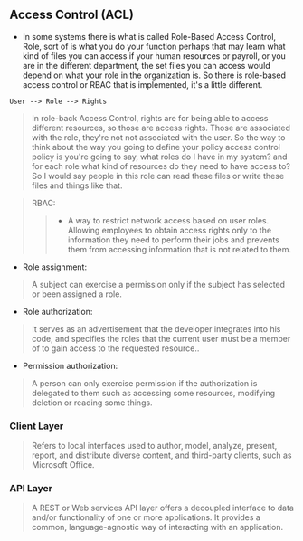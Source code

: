 ## Access Control (ACL)

* In some systems there is what is called Role-Based Access Control, Role, sort of is what you do your function perhaps that may learn what kind of files you can access if your human resources or payroll, or you are in the different department, the set files you can access would depend on what your role in the organization is. So there is role-based access control or RBAC that is implemented, it's a little different. 

`User --> Role --> Rights`

> In role-back Access Control, rights are for being able to access different resources, so those are access rights. Those are associated with the role, they're not not associated with the user. So the way to think about the way you going to define your policy access control policy is you're going to say, what roles do I have in my system?
> and for each role what kind of resources do they need to have access to? So I would say people in this role can read these files or write these files and things like that.

> RBAC:
>> - A way to restrict network access based on user roles. Allowing employees to obtain access rights only to the information they need to perform their jobs and prevents them from accessing information that is not related to them.

- Role assignment: 
> A subject can exercise a permission only if the subject has selected or been assigned a role.
- Role authorization: 
> It serves as an advertisement that the developer integrates into his code, and specifies the roles that the current user must be a member of to gain access to the requested resource..
- Permission authorization: 
> A person can only exercise permission if the authorization is delegated to them such as accessing some resources, modifying deletion or reading some things.

### Client Layer
> Refers to local interfaces used to author, model, analyze, present, report, and distribute diverse content, and third-party clients, such as Microsoft Office.

### API Layer
> A REST or Web services API layer offers a decoupled interface to data and/or functionality of one or more applications. It provides a common, language-agnostic way of interacting with an application.

